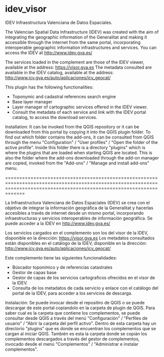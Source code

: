 # idev_visor
IDEV Infraestructura Valenciana de Datos Espaciales.

The Valencian Spatial Data Infrastructure (IDEV) was created with the aim of integrating the geographic information of the Generalitat and making it accessible through the internet from the same portal, incorporating interoperable geographic information infrastructures and services.
You can access the IDEV at http://www.idev.gva.es/

The services loaded in the complement are those of the IDEV viewer, available at the address: https://visor.gva.es
The metadata consulted are available in the IDEV catalog, available at the address: http://www.icv.gva.es/auto/aplicaciones/icv_geocat/

This plugin has the following functionalities:
   - Toponymic and cadastral references search engine
   - Base layer manager
   - Layer manager of cartographic services offered in the IDEV viewer.
   - Consult the metadata of each service and link with the IDEV portal catalog, to access the download services.

Installation:
It can be invoked from the QGIS repository or it can be downloaded from this portal by copying it into the QGIS plugin folder. To find out which folder contains the add-ons, it can be consulted from QGIS through the menu "Configuration" / "User profiles" / "Open the folder of the active profile". Inside this folder there is a directory "plugins" which is where the plugins that are loaded when starting QGIS are located. This is also the folder where the add-ons downloaded through the add-on manager are copied, invoked from the "Add-ons" / "Manage and install add-ons" menu.
   
=========================================================================================================================================================================

La Infraestructura Valenciana de Datos Espaciales (IDEV) se crea con el objetivo de integrar la información geográfica de la Generalitat y hacerlas accesibles a través de internet desde un mismo portal, incorporando infraestructuras y servicios interoperables de información geográfica.
Se puede acceder a la IDEV en http://www.idev.gva.es/

Los servicios cargados en el complemento son los del visor de la IDEV, disponible en la dirección: https://visor.gva.es
Los metadatos consultados están disponibles en el catálogo de la IDEV, disponible en la dirección: http://www.icv.gva.es/auto/aplicaciones/icv_geocat/ 

Este complemento tiene las siguientes funcionalidades:
  - Búscador toponímico y de referencias catastrales
  - Gestor de capas base
  - Gestor de capas de los servicios cartograficos ofrecidos en el visor de la IDEV.
  - Consulta de los metadatos de cada servicio y enlace con el catálogo del portal de la IDEV, para acceder a los servicios de descarga. 
  
Instalación:
Se puede invocar desde el repositiro de QGIS o se puede descargar de este portal copíandolo en la carpeta de plugin de QGIS. Para saber cual es la carpeta que contiene los complementos, se puede consultar desde QGIS a través del menú "Configuración" / "Perfiles de usuario" / "Abrir la carpeta del perfil activo". Dentro de esta carpeta hay un directorio "plugins" que es donde se encuentran los complementos que se cargan al iniciar QGIS. También es esta la carpeta donde se copián los complementos descargados a través del gestor de complementos, invocado desde el menú "Complementos" / "Administrar e instalar complementos". 


